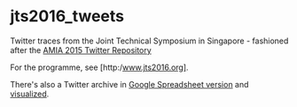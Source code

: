 # jts2016_tweets
Twitter traces from the Joint Technical Symposium in Singapore - fashioned after the [AMIA 2015 Twitter Repository](https://github.com/amiaopensource/amia15_tweets)

For the programme, see [http:/www.jts2016.org].

There's also a Twitter archive in [Google Spreadsheet version](https://docs.google.com/spreadsheets/d/1XpC_n6uM1tIhGiK11PvBdGNfYPNEB2yXG3MFoKj60mE/edit?usp=sharing) and [visualized](
http://hawksey.info/tagsexplorer/?key=1XpC_n6uM1tIhGiK11PvBdGNfYPNEB2yXG3MFoKj60mE&sheet=Archive).

